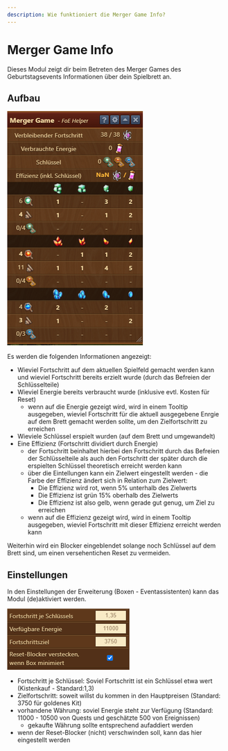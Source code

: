 ```yaml
---
description: Wie funktioniert die Merger Game Info?
---
```


# Merger Game Info

Dieses Modul zeigt dir beim Betreten des Merger Games des Geburtstagsevents Informationen über dein Spielbrett an.

## Aufbau

![Aufbau](./.images/mergergameinfo.png)

Es werden die folgenden Informationen angezeigt:

* Wieviel Fortschritt auf dem aktuellen Spielfeld gemacht werden kann und wieviel Fortschritt bereits erzielt wurde (durch das Befreien der Schlüsselteile)
* Wieviel Energie bereits verbraucht wurde (inklusive evtl. Kosten für Reset)
    * wenn auf die Energie gezeigt wird, wird in einem Tooltip ausgegeben, wieviel Fortschritt für die aktuell ausgegebene Enrgie auf dem Brett gemacht werden sollte, um den Zielfortschritt zu erreichen
* Wieviele Schlüssel erspielt wurden (auf dem Brett und umgewandelt)
* Eine Effizienz (Fortschritt dividiert durch Energie)
    * der Fortschritt beinhaltet hierbei den Fortschritt durch das Befreien der Schlüsselteile als auch den Fortschritt der später durch die erspielten Schlüssel theoretisch erreicht werden kann
    * über die Eintellungen kann ein Zielwert eingestellt werden - die Farbe der Effizienz ändert sich in Relation zum Zielwert:
        * Die Effizienz wird rot, wenn 5% unterhalb des Zielwerts
		* Die Effizienz ist grün 15% oberhalb des Zielwerts
		* Die Effizienz ist also gelb, wenn gerade gut genug, um Ziel zu erreichen
	* wenn auf die Effizienz gezeigt wird, wird in einem Tooltip ausgegeben, wieviel Fortschritt mit dieser Effizienz erreicht werden kann

Weiterhin wird ein Blocker eingeblendet solange noch Schlüssel auf dem Brett sind, um einen versehentichen Reset zu vermeiden.	

## Einstellungen

In den Einstellungen der Erweiterung (Boxen - Eventassistenten) kann das Modul (de)aktiviert werden.

![Einstellungen](./.images/mergergamesettings.png)

* Fortschritt je Schlüssel: Soviel Fortschritt ist ein Schlüssel etwa wert (Kistenkauf - Standard:1,3)
* Zielfortschritt: soweit willst du kommen in den Hauptpreisen (Standard: 3750 für goldenes Kit)
* vorhandene Währung: soviel Energie steht zur Verfügung (Standard: 11000 - 10500 von Quests und geschätzte 500 von Ereignissen)
    * gekaufte Währung sollte entsprechend aufaddiert werden
* wenn der Reset-Blocker (nicht) verschwinden soll, kann das hier eingestellt werden